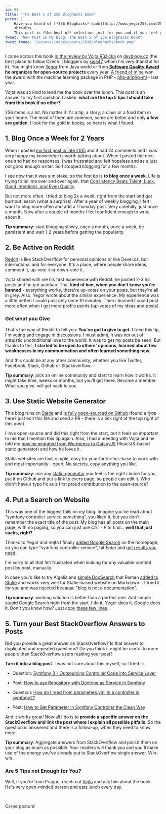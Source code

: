 ```yaml
---
id: 91
title: "The Best 5 of 256 Bloghacks Book"
perex: |
    Have you heard of [*256 Bloghacks* book](http://www.yegor256.com/256-bloghacks.html) by Yegor? Do you think about reading it, but just don't have the time and money?
    <br><br>
    This post is *the best of* selection just for you and if you feel you like it, you can buy it and read as a whole.
tweet: "New Post on My Blog: The Best 5 of 256 Bloghacks Book"
tweet_image: "/assets/images/posts/2018/bloghacks/book.png"
---
```


I came across this book [in the review by Vojta Růžička](https://www.vojtechruzicka.com/book-review-256-bloghacks) on [devblogy.cz](http://devblogy.tk/) (the best place to follow Czech it bloggers by [kaja47](https://twitter.com/kaja47) whom I'm very thankful for it). You might know [Yegor](http://www.yegor256.com/) from Java world or from
**[Software Quality Award](http://www.yegor256.com/award.html) he organizes for open-source projects** every year. [A friend of mine](https://arkadiuszkondas.com/) won the award with *the* machine learning package in PHP - [php-ai/php-ml](https://github.com/php-ai/php-ml#awards) - last year.




Vojta was so kind to lend me the book over the lunch. This post is an answer to my first question I asked: **what are the top 5 tips I should take from this book if no other?**

256 items is a lot. No matter if it's a tip, a story, a class or a food item in your home. The most of them are common, some are better and only **a few are golden**. I look for the gold in books, so here is what I found.

## 1. Blog Once a Week for 2 Years

When I posted [my first post in late 2015](/blog/2015/11/02/ovladni-doctrine-migrace-v-nette/) and it had 24 comments and I was very happy my knowledge is worth talking about. When I posted the next one and had no responses. I was frustrated and felt hopeless and as a just not good enough writer. So I stopped blogging for a few months.

I see now that it was a mistake, so the first tip is **to blog once a week**. Life is trying to tell me over and over again, that [Consistency Beats Talent, Luck, Good Intentions, and Even Quality](https://medium.com/@anthony_moore/consistency-beats-talent-luck-good-intentions-and-even-quality-66ba255aa4f7).

But not more often. I tried to blog 2x a week, right from the start and got burnout lesson (what a surprise). After a year of weekly blogging, I felt I want to blog more often and add a Thursday post. Very carefully, just once a month. Now after a couple of months I feel confident enough to write about it.

<div class="card mb-5">
    <div class="card-body">
        <strong>Tip summary</strong>: start blogging slowly, once a month, once a week, be persistent and wait 1-2 years before getting the popularity.
    </div>
</div>

## 2. Be Active on Reddit

[Reddit](https://www.reddit.com/r/PHP/) is like StackOverflow for personal opinions or like Devel.cz, but international and for everyone. It's a place, where people share ideas, comment it, up-vote it or down-vote it.

Vojta shared with me his first experience with Reddit: he posted 2-3 his posts and he got autoban. That **kind of ban, when you don't know you're banned** - everything works, there're up-votes on your posts, but they're all in grey. Also, Yegor wrote about the similar experience. My experience was a little better: I could post only once 10 minutes. Then I learned I could post more often when I got more profile points (up-votes of my ideas and posts).

### Get what you Give

That's the way of Reddit to tell you: **You've got to give to get.** I tried this tip, I'm voting and engage in discussions. I must admit, it was not out of altruistic unconditional love to the world. It was to get my posts be seen. But thanks to this, **I started to be open to others' opinions, learned about few weaknesses in my communication and often learned something new.**

And this could be at any other community, whether you like Twitter, Facebook, Slack, Github or Stackoverflow.

<div class="card mb-5">
    <div class="card-body">
        <strong>Tip summary</strong>: pick an online community and start to learn how it works. It might take time, weeks or months, but you'll get there. Become a member. What you give, will get back to you.
    </div>
</div>

## 3. Use Static Website Generator

This blog runs on [Statie](http://statie.org/) and [is fully open-sourced on Github](https://github.com/tomasvotruba/tomasvotruba.com) (found a *tyop* here? just edit this file and send a PR - there is a link right at the top right of this post).

I love open-source and did this right from the start, but it feels so important to me that I mention this tip again. Also, I had a meeting with Vojta and he told me [how he migrated from Wordpress to GatsbyJS](https://www.vojtechruzicka.com/gatsby-migration/) (ReactJS-based static generator) and how he loves it.

Static websites are fast, simple, easy for your fan/critics-base to work with and most importantly - open. No secrets, copy anything you like.

<div class="card mb-5">
    <div class="card-body">
        <strong>Tip summary</strong>: use any <a href="https://www.staticgen.com/">static generator</a> you feel is the right choice for you, put it on Github and put a link to every page, so people can edit it. Who didn't have a typo fix as a first proud contribution to the open-source?
    </div>
</div>

## 4. Put a Search on Website

This was one of the biggest fails on my blog. Imagine you've read about "symfony controller service something", you liked it, but you don't remember the exact title of the post. My blog has all posts on the main page, with no paging, so you can just use *Ctrl + F* to find... **well that just sucks, right?**

Thanks to Yegor and Vojta I finally [added Google Search](https://github.com/TomasVotruba/tomasvotruba.com/pull/286) on the homepage, so you can type "symfony controller service", hit *Enter* and [get results you need](https://www.google.cz/search?sitesearch=tomasvotruba.com&q=%22symfony+controller+service).

I'm sorry to all that felt frustrated when looking for any valuable content post by post, manually.

In case you'd like to try Algolia and [simple DocSearch](https://community.algolia.com/docsearch/) that Roman [added to Statie](https://github.com/crazko/statie-web/commit/6c218b5d06666a098341960129617441c7cf8acb) and works very well for Statie-based website on Markdown... I tried it for you and was rejected because "blog is not a documentation".

<div class="card mb-5">
    <div class="card-body">
        <strong>Tip summary</strong>: working solution is better than a perfect one. Add simple stupid Google Search right from the start. I do it, Yegor does it, Google does it. Don't you know how? Just copy <a href="https://github.com/TomasVotruba/tomasvotruba.com/pull/286">these few lines</a>.
    </div>
</div>

## 5. Turn your Best StackOverflow Answers to Posts

Did you provide a great answer on StackOverflow? Is that answer to duplicated and repeated questions? Do you think it might be useful to more people than StackOverflow users reading your post?

**Turn it into a blog post**. I was not sure about this myself, so I tried it:

- Question: [Symfony 3 - Outsourcing Controller Code into Service Layer
](https://stackoverflow.com/questions/38346281/symfony-3-outsourcing-controller-code-into-service-layer/38349271#38349271)
- Post: [How to use Repository with Doctrine as Service in Symfony](/blog/2017/10/16/how-to-use-repository-with-doctrine-as-service-in-symfony/)

- Question: [How do I read from parameters.yml in a controller in symfony2?
](https://stackoverflow.com/questions/13901256/how-do-i-read-from-parameters-yml-in-a-controller-in-symfony2/48371606#48371606)
- Post: [How to Get Parameter in Symfony Controller the Clean Way](/blog/2018/01/22/how-to-get-parameter-in-symfony-controller-the-clean-way/)

And it works great! Now all I do is to **provide a specific answer on the StackOverflow and link the post where I explain all possible pitfalls**. So the question is answered and there is a follow-up, when they need to know more.

<div class="card mb-5">
    <div class="card-body">
        <strong>Tip summary</strong>: Aggregate answers from StackOverflow and polish them on your blog as much as possible. Your readers will thank you and you'll make use of the energy you've already put to StackOverflow single answer. Win-win.
    </div>
</div>

### Are 5 Tips not Enough for You?

Well, if you're from Prague, reach out [Vojta](https://www.vojtechruzicka.com/) and ask him about the book. He's very open-minded person and eats lunch every day.

<br>

Carpe postum!
